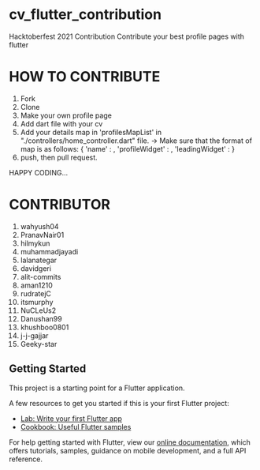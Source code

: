 # cv_flutter_contribution

Hacktoberfest 2021 Contribution 
Contribute your best profile pages with flutter

# HOW TO CONTRIBUTE

1. Fork
2. Clone
3. Make your own profile page
4. Add dart file with your cv
5. Add your details map in 'profilesMapList' in "./controllers/home_controller.dart" file.
   -> Make sure that the format of map is as follows:
   {
    'name' : <Your Name>,
    'profileWidget' : <Your CV Page Widget>,
    'leadingWidget' : <icon you want to use as leading icon for listTile on homepage>
   }
6. push, then pull request.

HAPPY CODING...

# CONTRIBUTOR

1. wahyush04
2. PranavNair01
3. hilmykun
4. muhammadjayadi
5. lalanategar
6. davidgeri
7. alit-commits
8. aman1210
9. rudratejC
10. itsmurphy
11. NuCLeUs2
12. Danushan99
13. khushboo0801
14. j-j-gajjar
15. Geeky-star

## Getting Started


This project is a starting point for a Flutter application.

A few resources to get you started if this is your first Flutter project:

- [Lab: Write your first Flutter app](https://flutter.dev/docs/get-started/codelab)
- [Cookbook: Useful Flutter samples](https://flutter.dev/docs/cookbook)

For help getting started with Flutter, view our
[online documentation](https://flutter.dev/docs), which offers tutorials,
samples, guidance on mobile development, and a full API reference.
